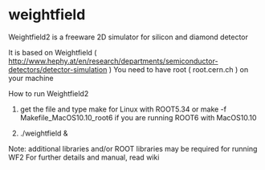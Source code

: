 # weightfield

Weightfield2 is a freeware 2D simulator for silicon and diamond detector

It is based on Weightfield ( http://www.hephy.at/en/research/departments/semiconductor-detectors/detector-simulation )
You need to have root ( root.cern.ch ) on your machine

How to run Weightfield2

1) get the file and type
make for Linux with ROOT5.34
or
make -f Makefile_MacOS10.10_root6 if you are running ROOT6 with MacOS10.10

2) ./weightfield &

Note: additional libraries and/or ROOT libraries may be required for running WF2
For further details and manual, read wiki
